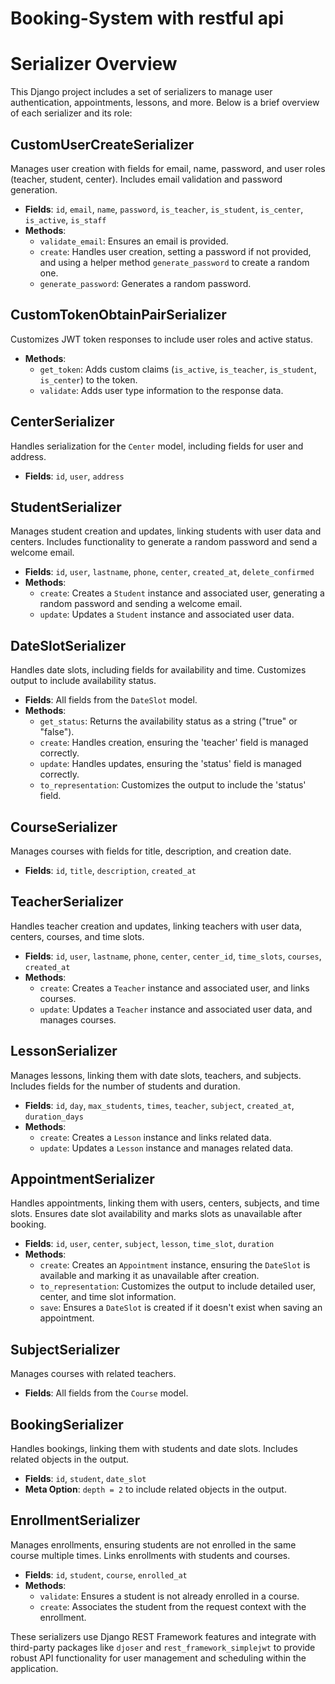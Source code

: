 # Booking-System with restful api
# Serializer Overview

This Django project includes a set of serializers to manage user authentication, appointments, lessons, and more. Below is a brief overview of each serializer and its role:

## CustomUserCreateSerializer

Manages user creation with fields for email, name, password, and user roles (teacher, student, center). Includes email validation and password generation.

- **Fields**: `id`, `email`, `name`, `password`, `is_teacher`, `is_student`, `is_center`, `is_active`, `is_staff`
- **Methods**:
  - `validate_email`: Ensures an email is provided.
  - `create`: Handles user creation, setting a password if not provided, and using a helper method `generate_password` to create a random one.
  - `generate_password`: Generates a random password.

## CustomTokenObtainPairSerializer

Customizes JWT token responses to include user roles and active status.

- **Methods**:
  - `get_token`: Adds custom claims (`is_active`, `is_teacher`, `is_student`, `is_center`) to the token.
  - `validate`: Adds user type information to the response data.

## CenterSerializer

Handles serialization for the `Center` model, including fields for user and address.

- **Fields**: `id`, `user`, `address`

## StudentSerializer

Manages student creation and updates, linking students with user data and centers. Includes functionality to generate a random password and send a welcome email.

- **Fields**: `id`, `user`, `lastname`, `phone`, `center`, `created_at`, `delete_confirmed`
- **Methods**:
  - `create`: Creates a `Student` instance and associated user, generating a random password and sending a welcome email.
  - `update`: Updates a `Student` instance and associated user data.

## DateSlotSerializer

Handles date slots, including fields for availability and time. Customizes output to include availability status.

- **Fields**: All fields from the `DateSlot` model.
- **Methods**:
  - `get_status`: Returns the availability status as a string ("true" or "false").
  - `create`: Handles creation, ensuring the 'teacher' field is managed correctly.
  - `update`: Handles updates, ensuring the 'status' field is managed correctly.
  - `to_representation`: Customizes the output to include the 'status' field.

## CourseSerializer

Manages courses with fields for title, description, and creation date.

- **Fields**: `id`, `title`, `description`, `created_at`

## TeacherSerializer

Handles teacher creation and updates, linking teachers with user data, centers, courses, and time slots.

- **Fields**: `id`, `user`, `lastname`, `phone`, `center`, `center_id`, `time_slots`, `courses`, `created_at`
- **Methods**:
  - `create`: Creates a `Teacher` instance and associated user, and links courses.
  - `update`: Updates a `Teacher` instance and associated user data, and manages courses.

## LessonSerializer

Manages lessons, linking them with date slots, teachers, and subjects. Includes fields for the number of students and duration.

- **Fields**: `id`, `day`, `max_students`, `times`, `teacher`, `subject`, `created_at`, `duration_days`
- **Methods**:
  - `create`: Creates a `Lesson` instance and links related data.
  - `update`: Updates a `Lesson` instance and manages related data.

## AppointmentSerializer

Handles appointments, linking them with users, centers, subjects, and time slots. Ensures date slot availability and marks slots as unavailable after booking.

- **Fields**: `id`, `user`, `center`, `subject`, `lesson`, `time_slot`, `duration`
- **Methods**:
  - `create`: Creates an `Appointment` instance, ensuring the `DateSlot` is available and marking it as unavailable after creation.
  - `to_representation`: Customizes the output to include detailed user, center, and time slot information.
  - `save`: Ensures a `DateSlot` is created if it doesn't exist when saving an appointment.

## SubjectSerializer

Manages courses with related teachers.

- **Fields**: All fields from the `Course` model.

## BookingSerializer

Handles bookings, linking them with students and date slots. Includes related objects in the output.

- **Fields**: `id`, `student`, `date_slot`
- **Meta Option**: `depth = 2` to include related objects in the output.

## EnrollmentSerializer

Manages enrollments, ensuring students are not enrolled in the same course multiple times. Links enrollments with students and courses.

- **Fields**: `id`, `student`, `course`, `enrolled_at`
- **Methods**:
  - `validate`: Ensures a student is not already enrolled in a course.
  - `create`: Associates the student from the request context with the enrollment.

These serializers use Django REST Framework features and integrate with third-party packages like `djoser` and `rest_framework_simplejwt` to provide robust API functionality for user management and scheduling within the application.


